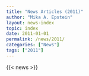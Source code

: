 ```yaml
---
title: "News Articles (2011)"
author: "Mika A. Epstein"
layout: news-index
topic: index
date: 2011-01-01
permalink: /news/2011/
categories: ["News"]
tags: ["2011"]
---
```


{{< news >}}
